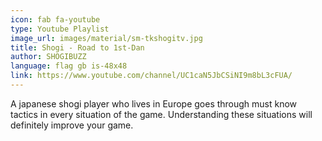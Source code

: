 ```yaml
---
icon: fab fa-youtube
type: Youtube Playlist
image_url: images/material/sm-tkshogitv.jpg
title: Shogi - Road to 1st-Dan
author: SHOGIBUZZ
language: flag gb is-48x48
link: https://www.youtube.com/channel/UC1caN5JbCSiNI9m8bL3cFUA/
---
```


A japanese shogi player who lives in Europe goes through must know tactics in every situation of the game. Understanding these situations will definitely improve your game.